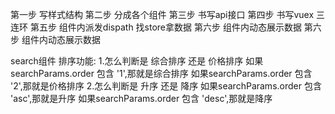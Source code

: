 第一步  写样式结构
第二步  分成各个组件
第三步  书写api接口
第四步  书写vuex 三连环 
第五步  组件内派发dispath 找store拿数据
第六步  组件内动态展示数据
第六步  组件内动态展示数据

search组件
    排序功能:
    1.怎么判断是 综合排序 还是 价格排序
        如果searchParams.order 包含 '1',那就是综合排序
        如果searchParams.order 包含 '2',那就是价格排序
    2.怎么判断是 升序 还是 降序
        如果searchParams.order 包含 'asc',那就是升序
        如果searchParams.order 包含 'desc',那就是降序
